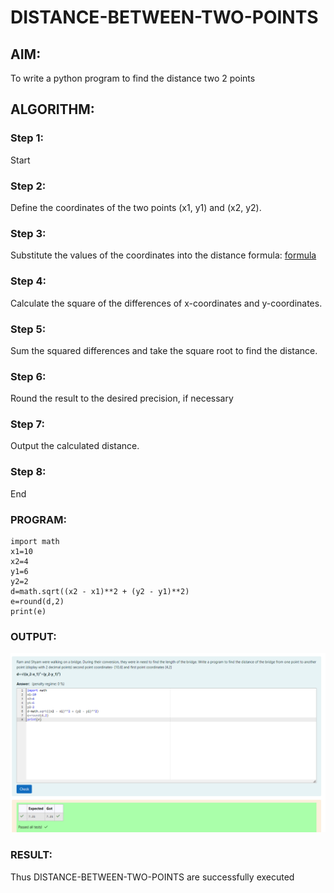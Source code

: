 # DISTANCE-BETWEEN-TWO-POINTS

## AIM:
To write a python program to find the distance two 2 points
## ALGORITHM:
### Step 1:
Start 
### Step 2:
Define the coordinates of the two points (x1, y1) and (x2, y2).
### Step 3: 
Substitute the values of the coordinates into the distance formula: 
[formula](/formula.JPG)
### Step 4:
Calculate the square of the differences of x-coordinates and y-coordinates.
### Step 5:
Sum the squared differences and take the square root to find the distance.
### Step 6:
Round the result to the desired precision, if necessary
### Step 7:
Output the calculated distance.
### Step 8:
End
### PROGRAM:

```
import math
x1=10
x2=4
y1=6
y2=2
d=math.sqrt((x2 - x1)**2 + (y2 - y1)**2)
e=round(d,2)
print(e)
```
### OUTPUT:
![alt text](<Screenshot 2024-03-09 214202.png>)
### RESULT:
Thus DISTANCE-BETWEEN-TWO-POINTS are successfully executed
